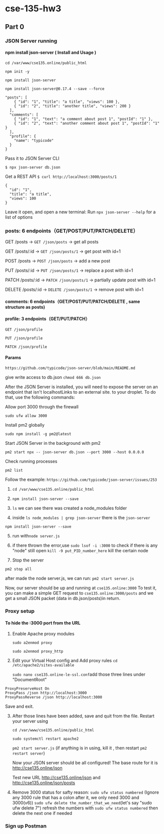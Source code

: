 # cse-135-hw3

## Part 0

### JSON Server running

#### npm install json-server ( Install and Usage )

`cd /var/www/cse135.online/public_html`

`npm init -y`

`npm install json-server`

`npm install json-server@0.17.4 --save --force`


```{
"posts": [
    { "id": "1", "title": "a title", "views": 100 },
    { "id": "2", "title": "another title", "views": 200 }
  ],
  "comments": [
    { "id": "1", "text": "a comment about post 1", "postId": "1" },
    { "id": "2", "text": "another comment about post 1", "postId": "1" }
  ],
  "profile": {
    "name": "typicode"
  }
} 

```

Pass it to JSON Server CLI

`$ npx json-server db.json`

Get a REST API `$ curl http://localhost:3000/posts/1`

```{
{
  "id": "1",
  "title": "a title",
  "views": 100
}

```

Leave it open, and open a new terminal: Run `npx json-server --help` for a list of options

### posts: 6 endpoints（GET/POST/PUT/PATCH/DELETE）

GET /posts → `GET /json/posts` → get all posts

GET /posts/:id  → `GET /json/posts/1` → get post with id=1

POST /posts → `POST /json/posts` → add a new post

PUT /posts/:id → `PUT /json/posts/1` → replace a post with id=1

PATCH /posts/:id → `PATCH /json/posts/1` → partially update post with id=1

DELETE /posts/:id → `DELETE /json/posts/1` → remove post with id=1

#### comments: 6 endpoints（GET/POST/PUT/PATCH/DELETE , same structure as posts)

#### profile: 3 endpoints（GET/PUT/PATCH）

`GET /json/profile`

`PUT /json/profile`

`PATCH /json/profile`

#### Params 
`https://github.com/typicode/json-server/blob/main/README.md`

give write access to db.json
`chmod 666 db.json`


After the JSON Server is installed, you will need to expose the server on an endpoint that isn't localhostLinks to an external site. to your droplet. To do that, use the following commands:

Allow port 3000 through the firewall

`sudo ufw allow 3000`

Install pm2 globally

`sudo npm install -g pm2@latest`

Start JSON Server in the background with pm2

`pm2 start npx -- json-server db.json --port 3000 --host 0.0.0.0`

Check running processes

`pm2 list`

Follow the example: `https://github.com/typicode/json-server/issues/253`

1. `cd /var/www/cse135.online/public_html`
   
2. `npm install json-server --save`

3. `ls` we can see there was created a  node_modules folder 

4. inside `ls node_modules | grep json-server` there is the `json-server`

`npm install json-server --save` 

5. run with`node server.js` 

6. if there thrown the error,use `sudo lsof -i :3000` to check if there is any "node" still open `kill -9 put_PID_number_here` kill the certain node 

7. Stop the server

`pm2 stop all` 

after made the node server.js, we can run:
`pm2 start server.js`

Now, our server should be up and running at `cse135.online:3000` To test it, you can make a simple GET request to `cse135.online:3000/posts` and we get a small JSON packet (data in db.json/posts)in return.


### Proxy setup

#### To hide the :3000 port from the URL

1. Enable Apache proxy modules

   `sudo a2enmod proxy`

   `sudo a2enmod proxy_http`

2. Edit your Virtual Host config and Add proxy rules
    `cd /etc/apache2/sites-available`
   
   `sudo nano cse135.online-le-ssl.conf`add those three lines under "DocumentRoot"
```
ProxyPreserveHost On
ProxyPass /json http://localhost:3000
ProxyPassReverse /json http://localhost:3000
```
   Save and exit.

3. After those lines have been added, save and quit from the file. Restart your server using

   `cd /var/www/cse135.online/public_html`

   `sudo systemctl restart apache2`

   `pm2 start server.js` (if anything is in using, kill it , then restart `pm2 restart server`)

   Now your JSON server should be all configured! The base route for it is http://cse135.online/json

   Test new URL http://cse135.online/json and http://cse135.online/json/posts

4. Remove 3000 status for safty reason: `sudo ufw status numbered` (Ignore any 3000 rule that has a colon after it, we only need 3000 and 3000(v6))
   `sudo ufw delete the_number_that_we_need`(let's say "sudo ufw delete 7") refresh the numbers with `sudo ufw status numbered` then delete the next one if needed


### Sign up Postman
   
